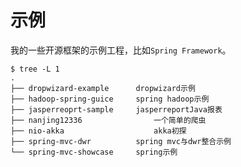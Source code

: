 示例
==============

我的一些开源框架的示例工程，比如`Spring Framework`。

	$ tree -L 1
	.
	├── dropwizard-example		dropwizard示例
	├── hadoop-spring-guice		spring hadoop示例
	├── jasperreoprt-sample		jasperreportJava报表
	├── nanjing12336				一个简单的爬虫
	├── nio-akka					akka初探
	├── spring-mvc-dwr			spring mvc与dwr整合示例
	└── spring-mvc-showcase  	spring示例
